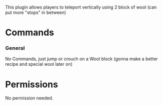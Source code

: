 This plugin allows players to teleport vertically using 2 block of wool (can put more "stops" in between)

# Commands

### General

No Commands, just jump or crouch on a Wool block (gonna make a better recipe and special wool later on)


# Permissions
No permission needed.
